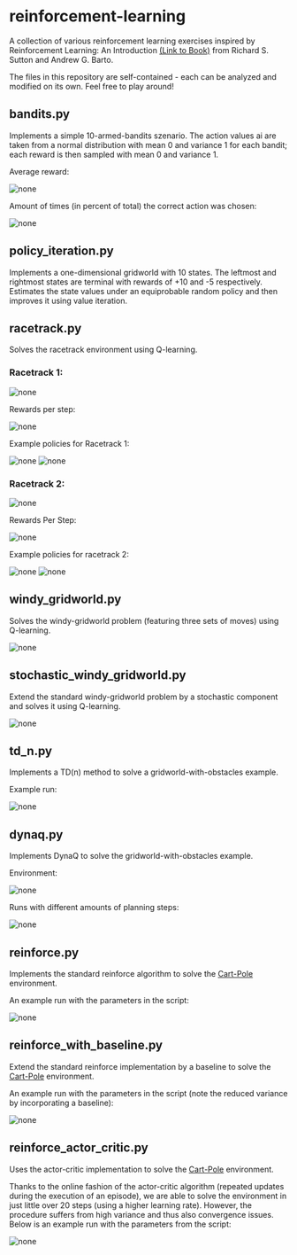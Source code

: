 # reinforcement-learning
A collection of various reinforcement learning exercises inspired by Reinforcement Learning: An Introduction [(Link to Book)](http://incompleteideas.net/book/the-book.html) from Richard S. Sutton and Andrew G. Barto.

The files in this repository are self-contained - each can be analyzed and modified on its own. Feel free to play around!

## bandits.py

Implements a simple 10-armed-bandits szenario. The action values ai are taken from a normal distribution with mean 0 and variance 1 for each bandit; each reward is then sampled with mean 0 and variance 1.

Average reward:

![none](plots/bandits/avg_reward.png)

Amount of times (in percent of total) the correct action was chosen:

![none](plots/bandits/pct_correct.png)
## policy_iteration.py

Implements a one-dimensional gridworld with 10 states. The leftmost and rightmost states are terminal with rewards of +10 and -5 respectively. Estimates the state values under an equiprobable random policy and then improves it using value iteration.

## racetrack.py

Solves the racetrack environment using Q-learning.

### Racetrack 1:

![none](plots/racetrack/racetrack_1.png)

Rewards per step:

![none](plots/racetrack/rt1_steps.png)

Example policies for Racetrack 1:

![none](plots/racetrack/rt1_ex1.png)
![none](plots/racetrack/rt1_ex2.png)

### Racetrack 2:

![none](plots/racetrack/racetrack_2.png)

Rewards Per Step:

![none](plots/racetrack/rt2_steps.png)

Example policies for racetrack 2:

![none](plots/racetrack/rt2_ex1.png)
![none](plots/racetrack/rt2_ex2.png)

## windy_gridworld.py

Solves the windy-gridworld problem (featuring three sets of moves) using Q-learning.

![none](plots/gridworld/windy_gridworld.png)

## stochastic_windy_gridworld.py

Extend the standard windy-gridworld problem by a stochastic component and solves it using Q-learning.

![none](plots/gridworld/stochastic_windy_gridworld.png)

## td_n.py

Implements a TD(n) method to solve a gridworld-with-obstacles example.

Example run:

![none](plots/td_n.png)

## dynaq.py

Implements DynaQ to solve the gridworld-with-obstacles example.

Environment:

![none](plots/gridworld_with_obstacles.png)

Runs with different amounts of planning steps:

![none](plots/dynaq.png)

## reinforce.py

Implements the standard reinforce algorithm to solve the [Cart-Pole](https://gym.openai.com/envs/CartPole-v0/) environment.

An example run with the parameters in the script:

![none](plots/reinforce.png)

## reinforce_with_baseline.py

Extend the standard reinforce implementation by a baseline to solve the [Cart-Pole](https://gym.openai.com/envs/CartPole-v0/) environment.

An example run with the parameters in the script (note the reduced variance by incorporating a baseline):

![none](plots/reinforce_with_baseline.png)

## reinforce_actor_critic.py

Uses the actor-critic implementation to solve the [Cart-Pole](https://gym.openai.com/envs/CartPole-v0/) environment.

Thanks to the online fashion of the actor-critic algorithm (repeated updates during the execution of an episode), we are able to solve the environment in just little over 20 steps (using a higher learning rate). However, the procedure suffers from high variance and thus also convergence issues. Below is an example run with the parameters from the script:

![none](plots/reinforce_actor_critic.png)
